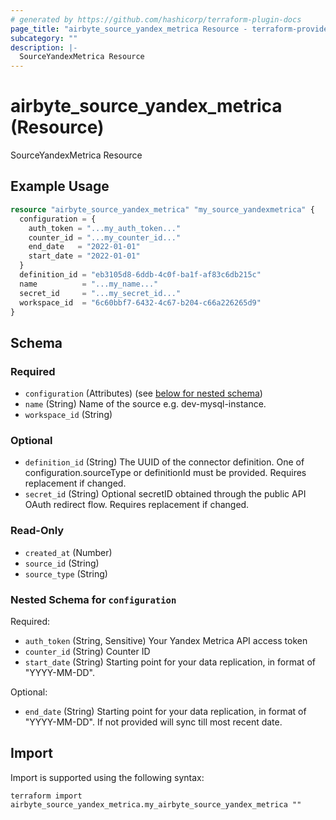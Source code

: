 ```yaml
---
# generated by https://github.com/hashicorp/terraform-plugin-docs
page_title: "airbyte_source_yandex_metrica Resource - terraform-provider-airbyte"
subcategory: ""
description: |-
  SourceYandexMetrica Resource
---
```


# airbyte_source_yandex_metrica (Resource)

SourceYandexMetrica Resource

## Example Usage

```terraform
resource "airbyte_source_yandex_metrica" "my_source_yandexmetrica" {
  configuration = {
    auth_token = "...my_auth_token..."
    counter_id = "...my_counter_id..."
    end_date   = "2022-01-01"
    start_date = "2022-01-01"
  }
  definition_id = "eb3105d8-6ddb-4c0f-ba1f-af83c6db215c"
  name          = "...my_name..."
  secret_id     = "...my_secret_id..."
  workspace_id  = "6c60bbf7-6432-4c67-b204-c66a226265d9"
}
```

<!-- schema generated by tfplugindocs -->
## Schema

### Required

- `configuration` (Attributes) (see [below for nested schema](#nestedatt--configuration))
- `name` (String) Name of the source e.g. dev-mysql-instance.
- `workspace_id` (String)

### Optional

- `definition_id` (String) The UUID of the connector definition. One of configuration.sourceType or definitionId must be provided. Requires replacement if changed.
- `secret_id` (String) Optional secretID obtained through the public API OAuth redirect flow. Requires replacement if changed.

### Read-Only

- `created_at` (Number)
- `source_id` (String)
- `source_type` (String)

<a id="nestedatt--configuration"></a>
### Nested Schema for `configuration`

Required:

- `auth_token` (String, Sensitive) Your Yandex Metrica API access token
- `counter_id` (String) Counter ID
- `start_date` (String) Starting point for your data replication, in format of "YYYY-MM-DD".

Optional:

- `end_date` (String) Starting point for your data replication, in format of "YYYY-MM-DD". If not provided will sync till most recent date.

## Import

Import is supported using the following syntax:

```shell
terraform import airbyte_source_yandex_metrica.my_airbyte_source_yandex_metrica ""
```
